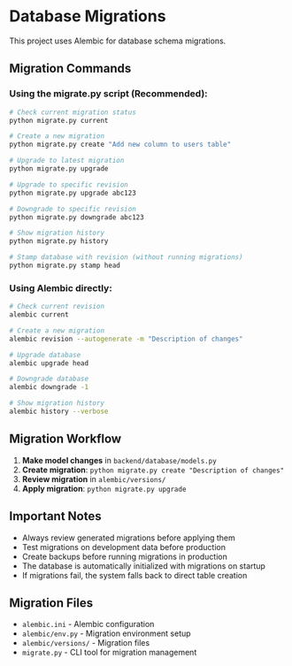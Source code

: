 # Database Migrations

This project uses Alembic for database schema migrations.

## Migration Commands

### Using the migrate.py script (Recommended):

```bash
# Check current migration status
python migrate.py current

# Create a new migration
python migrate.py create "Add new column to users table"

# Upgrade to latest migration
python migrate.py upgrade

# Upgrade to specific revision
python migrate.py upgrade abc123

# Downgrade to specific revision
python migrate.py downgrade abc123

# Show migration history
python migrate.py history

# Stamp database with revision (without running migrations)
python migrate.py stamp head
```

### Using Alembic directly:

```bash
# Check current revision
alembic current

# Create a new migration
alembic revision --autogenerate -m "Description of changes"

# Upgrade database
alembic upgrade head

# Downgrade database
alembic downgrade -1

# Show migration history
alembic history --verbose
```

## Migration Workflow

1. **Make model changes** in `backend/database/models.py`
2. **Create migration**: `python migrate.py create "Description of changes"`
3. **Review migration** in `alembic/versions/`
4. **Apply migration**: `python migrate.py upgrade`

## Important Notes

- Always review generated migrations before applying them
- Test migrations on development data before production
- Create backups before running migrations in production
- The database is automatically initialized with migrations on startup
- If migrations fail, the system falls back to direct table creation

## Migration Files

- `alembic.ini` - Alembic configuration
- `alembic/env.py` - Migration environment setup
- `alembic/versions/` - Migration files
- `migrate.py` - CLI tool for migration management
